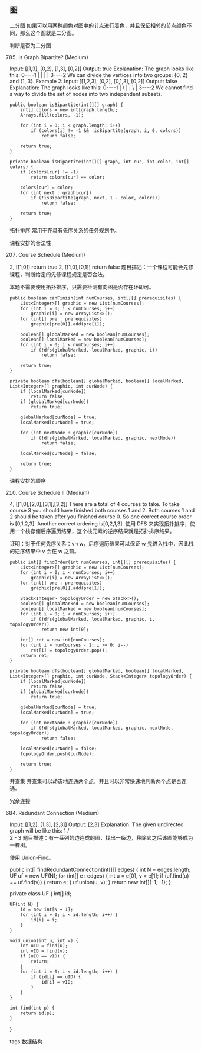 ﻿图
-

二分图
如果可以用两种颜色对图中的节点进行着色，并且保证相邻的节点颜色不同，那么这个图就是二分图。

判断是否为二分图

785. Is Graph Bipartite? (Medium)

Input: [[1,3], [0,2], [1,3], [0,2]]
Output: true
Explanation:
The graph looks like this:
0----1
|    |
|    |
3----2
We can divide the vertices into two groups: {0, 2} and {1, 3}.
Example 2:
Input: [[1,2,3], [0,2], [0,1,3], [0,2]]
Output: false
Explanation:
The graph looks like this:
0----1
| \  |
|  \ |
3----2
We cannot find a way to divide the set of nodes into two independent subsets.

    public boolean isBipartite(int[][] graph) {
        int[] colors = new int[graph.length];
        Arrays.fill(colors, -1);
    
        for (int i = 0; i < graph.length; i++)
            if (colors[i] != -1 && !isBipartite(graph, i, 0, colors))
                return false;
    
        return true;
    }

    private boolean isBipartite(int[][] graph, int cur, int color, int[] colors) {
        if (colors[cur] != -1)
            return colors[cur] == color;
    
        colors[cur] = color;
        for (int next : graph[cur])
            if (!isBipartite(graph, next, 1 - color, colors))
                return false;
    
        return true;
    }

拓扑排序
常用于在具有先序关系的任务规划中。

课程安排的合法性

207. Course Schedule (Medium)

2, [[1,0]]
return true
2, [[1,0],[0,1]]
return false
题目描述：一个课程可能会先修课程，判断给定的先修课程规定是否合法。

本题不需要使用拓扑排序，只需要检测有向图是否存在环即可。

    public boolean canFinish(int numCourses, int[][] prerequisites) {
        List<Integer>[] graphic = new List[numCourses];
        for (int i = 0; i < numCourses; i++)
            graphic[i] = new ArrayList<>();
        for (int[] pre : prerequisites)
            graphic[pre[0]].add(pre[1]);
    
        boolean[] globalMarked = new boolean[numCourses];
        boolean[] localMarked = new boolean[numCourses];
        for (int i = 0; i < numCourses; i++)
            if (!dfs(globalMarked, localMarked, graphic, i))
                return false;
    
        return true;
    }

    private boolean dfs(boolean[] globalMarked, boolean[] localMarked, List<Integer>[] graphic, int curNode) {
        if (localMarked[curNode])
            return false;
        if (globalMarked[curNode])
            return true;
    
        globalMarked[curNode] = true;
        localMarked[curNode] = true;
    
        for (int nextNode : graphic[curNode])
            if (!dfs(globalMarked, localMarked, graphic, nextNode))
                return false;
    
        localMarked[curNode] = false;
    
        return true;
    }

课程安排的顺序

210. Course Schedule II (Medium)

4, [[1,0],[2,0],[3,1],[3,2]]
There are a total of 4 courses to take. To take course 3 you should have finished both courses 1 and 2. Both courses 1 and 2 should be taken after you finished course 0. So one correct course order is [0,1,2,3]. Another correct ordering is[0,2,1,3].
使用 DFS 来实现拓扑排序，使用一个栈存储后序遍历结果，这个栈元素的逆序结果就是拓扑排序结果。

证明：对于任何先序关系：v->w，后序遍历结果可以保证 w 先进入栈中，因此栈的逆序结果中 v 会在 w 之前。

    public int[] findOrder(int numCourses, int[][] prerequisites) {
        List<Integer>[] graphic = new List[numCourses];
        for (int i = 0; i < numCourses; i++)
            graphic[i] = new ArrayList<>();
        for (int[] pre : prerequisites)
            graphic[pre[0]].add(pre[1]);
    
        Stack<Integer> topologyOrder = new Stack<>();
        boolean[] globalMarked = new boolean[numCourses];
        boolean[] localMarked = new boolean[numCourses];
        for (int i = 0; i < numCourses; i++)
            if (!dfs(globalMarked, localMarked, graphic, i, topologyOrder))
                return new int[0];
    
        int[] ret = new int[numCourses];
        for (int i = numCourses - 1; i >= 0; i--)
            ret[i] = topologyOrder.pop();
        return ret;
    }

    private boolean dfs(boolean[] globalMarked, boolean[] localMarked, List<Integer>[] graphic, int curNode, Stack<Integer> topologyOrder) {
        if (localMarked[curNode])
            return false;
        if (globalMarked[curNode])
            return true;
    
        globalMarked[curNode] = true;
        localMarked[curNode] = true;
    
        for (int nextNode : graphic[curNode])
            if (!dfs(globalMarked, localMarked, graphic, nextNode, topologyOrder))
                return false;
    
        localMarked[curNode] = false;
        topologyOrder.push(curNode);
    
        return true;
    }

并查集
并查集可以动态地连通两个点，并且可以非常快速地判断两个点是否连通。

冗余连接

684. Redundant Connection (Medium)

Input: [[1,2], [1,3], [2,3]]
Output: [2,3]
Explanation: The given undirected graph will be like this:
  1
 / \
2 - 3
题目描述：有一系列的边连成的图，找出一条边，移除它之后该图能够成为一棵树。

使用 Union-Find。

public int[] findRedundantConnection(int[][] edges) {
    int N = edges.length;
    UF uf = new UF(N);
    for (int[] e : edges) {
        int u = e[0], v = e[1];
        if (uf.find(u) == uf.find(v)) {
            return e;
        }
        uf.union(u, v);
    }
    return new int[]{-1, -1};
}

private class UF {
    int[] id;

    UF(int N) {
        id = new int[N + 1];
        for (int i = 0; i < id.length; i++) {
            id[i] = i;
        }
    }

    void union(int u, int v) {
        int uID = find(u);
        int vID = find(v);
        if (uID == vID) {
            return;
        }
        for (int i = 0; i < id.length; i++) {
            if (id[i] == uID) {
                id[i] = vID;
            }
        }
    }

    int find(int p) {
        return id[p];
    }
}





tags:数据结构




